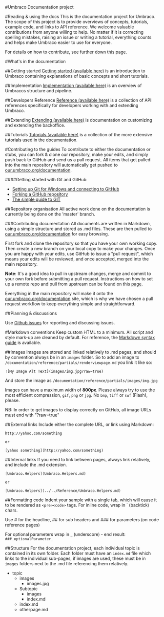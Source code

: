 #Umbraco Documentation project

#Reading & using the docs
This is the documentation project for Umbraco. The scope of this project is to provide overviews of concepts, tutorials, example code, and links to API reference.
We welcome valuable contributions from anyone willing to help. No matter if it is correcting spelling mistakes, raising an issue or writing a tutorial, everything counts and helps make Umbraco easier to use for everyone.

For details on how to contribute, see further down this page.

#What's in the documentation

##Getting started
[Getting started (available here)](Getting-Started/) is an introduction to Umbraco containing explanations of basic concepts and short tutorials.

##Implementation
[Implementation (available here)](Implementation/) is an overview of Umbracos structure and pipeline.

##Developers Reference
[Reference (available here)](Reference/index.md) is a collection of API references specifically for developers working with and extending Umbraco.

##Extending
[Extending (available here)](Extending/) is documentation on customizing and extending the backoffice.

##Tutorials
[Tutorials (available here)](Tutorials/) is a collection of the more extensive tutorials used in the documentation.

#Contributing to the guides
To contribute to either the documentation or stubs, you can fork & clone our repository, make your edits, and simply push back to GitHub and send us a pull request. All items that get pulled into the main repository will automatically get pushed to [our.umbraco.org/documentation](http://our.umbraco.org/documentation).

####Getting started with Git and GitHub
 * [Setting up Git for Windows and connecting to GitHub](http://windows.github.com)
 * [Forking a GitHub repository](https://help.github.com/articles/fork-a-repo/)
 * [The simple guide to GIT](http://rogerdudler.github.io/git-guide/)

##Repository organisation
All active work done on the documentation is currently being done on the 'master' branch.

###Contributing documentation
All documents are written in Markdown, using a simple structure and stored as .md files.
These are then pulled to [our.umbraco.org/documentation](http://our.umbraco.org/documentation) for easy browsing.

First fork and clone the repository so that you have your own working copy. Then create a new branch on your local copy to make your changes. Once you are happy with your edits, use GitHub to issue a "pull request", which means your edits will be reviewed, and once accepted, merged into the main repository.

**Note:** It's a good idea to pull in upstream changes, merge and commit to your own fork before submitting a pull request. Instructions on how to set up a remote repo and pull from upstream can be found on this [page](https://help.github.com/articles/fork-a-repo).

Everything in the main repository will make it onto the [our.umbraco.org/documentation](http://our.umbraco.org/documentation) site, which is why we have chosen a pull request workflow to keep everything simple and straightforward.

##Planning & discussions

Use [Github issues](https://github.com/umbraco/UmbracoDocs/issues) for reporting and discussing issues.

#Markdown conventions
Keep custom HTML to a minimum. All script and style mark-up are cleaned by default.
For reference, the [Markdown syntax guide](http://daringfireball.net/projects/markdown/syntax) is available.

##Images
Images are stored and linked relatively to .md pages, and should by convention always be in an
`images` folder. So to add an image to `/documentation/reference/partials/renderviewpage.md` you link it like so:

	![My Image Alt Text](images/img.jpg?raw=true)

And store the image as `/documentation/reference/partials/images/img.jpg`

Images can have a maximum width of **800px**. Please always try to use
the most efficient compression, `gif`, `png` or `jpg`. No `bmp`, `tiff` or `swf` (Flash), please.

NB: In order to get images to display correctly on GitHub, all image URLs must end with "?raw=true"

##External links
Include either the complete URL, or link using Markdown:

	http://yahoo.com/something

	or

	[yahoo something](http://yahoo.com/something)


##Internal links
If you need to link between pages, always link relatively, and include the .md extension.

	[Umbraco.Helpers](Umbraco.Helpers.md)

	or

	[Umbraco.Helpers](../../Reference/Umbraco.Helpers.md)

##Formatting code
Indent your sample with a single tab, which will cause it to be rendered as `<pre><code>` tags.
For inline code, wrap in ` (backtick) chars.

Use # for the headline, ## for sub headers and ### for parameters (on code reference pages)

For optional parameters wrap in _ (underscore) - end result: `###_optionalParameter_`

##Structure
For the documentation project, each individual topic is contained in its own folder.
Each folder must have an `index.md` file which links to the individual sub-pages, if images
are used, these must be in `images` folders next to the .md file referencing them relatively.

* topic
	* images
		* images.jpg
	* Subtopic
		* images
		* index.md
	* index.md
	* otherpage.md
